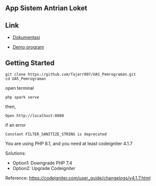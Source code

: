 ## App Sistem Antrian Loket

## Link

- [Dokumentasi]()

- [Demo program]()

## Getting Started

```shell
git clone https://github.com/fajarr007/UAS_Pemrograman.git
cd UAS_Pemrograman
```

open terminal
```shell
php spark serve
```

then,

```shell
Open http://localhost:8080
```

if an error 
```shell
Constant FILTER_SANITIZE_STRING is deprecated
```

You are using PHP 8.1, and you need at least codeigniter 4.1.7

Solutions:

- Option1: Downgrade PHP 7.4
- Option2: Upgrade Codeigniter

Reference: https://codeigniter.com/user_guide/changelogs/v4.1.7.html
